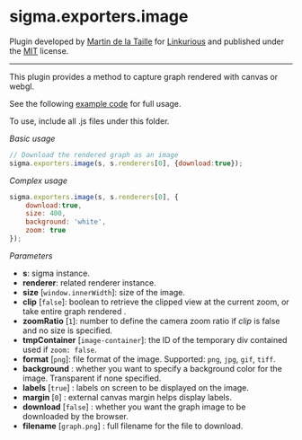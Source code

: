 sigma.exporters.image
=====================

Plugin developed by [Martin de la Taille](https://github.com/martindelataille) for [Linkurious](https://github.com/Linkurious) and published under the [MIT](LICENSE) license.

---

This plugin provides a method to capture graph rendered with canvas or webgl.

See the following [example code](../../examples/plugin-image.html) for full usage.

To use, include all .js files under this folder.

*Basic usage*

```js
// Download the rendered graph as an image
sigma.exporters.image(s, s.renderers[0], {download:true});
```

*Complex usage*

```js
sigma.exporters.image(s, s.renderers[0], {
	download:true,
	size: 400,
	background: 'white',
	zoom: true
});
```

*Parameters*

* **s**: sigma instance.
* **renderer**: related renderer instance.
* **size** [`window.innerWidth`]: size of the image.
* **clip** [`false`]: boolean to retrieve the clipped view at the current zoom, or take entire graph rendered .
* **zoomRatio** [`1`]: number to define the camera zoom ratio if *clip* is false and no size is specified.
* **tmpContainer** [`image-container`]: the ID of the temporary div contained used if `zoom: false`.
* **format** [`png`]: file format of the image. Supported: `png`, `jpg`, `gif`, `tiff`.
* **background** : whether you want to specify a background color for the image. Transparent if none specified.
* **labels** [`true`] : labels on screen to be displayed on the image.
* **margin** [`0`] : external canvas margin helps display labels.
* **download** [`false`] : whether you want the graph image to be downloaded by the browser.
* **filename** [`graph.png`] : full filename for the file to download.
